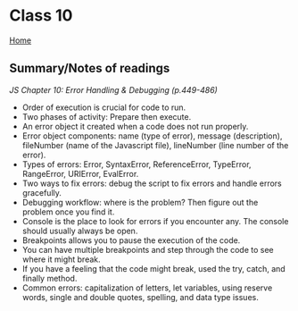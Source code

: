 
# Class 10

[Home](https://markjackson28.github.io/reading-notes/)

## Summary/Notes of readings 

*JS Chapter 10: Error Handling & Debugging (p.449-486)*

- Order of execution is crucial for code to run.
- Two phases of activity: Prepare then execute.
- An error object it created when a code does not run properly.
- Error object components: name (type of error), message (description), fileNumber (name of the Javascript file), lineNumber (line number of the error).
- Types of errors: Error, SyntaxError, ReferenceError, TypeError, RangeError, URIError, EvalError.
- Two ways to fix errors: debug the script to fix errors and handle errors gracefully.
- Debugging workflow: where is the problem? Then figure out the problem once you find it.
- Console is the place to look for errors if you encounter any. The console should usually always be open.
- Breakpoints allows you to pause the execution of the code. 
- You can have multiple breakpoints and step through the code to see where it might break.
- If you have a feeling that the code might break, used the try, catch, and finally method.
- Common errors: capitalization of letters, let variables, using reserve words, single and double quotes, spelling, and data type issues. 
